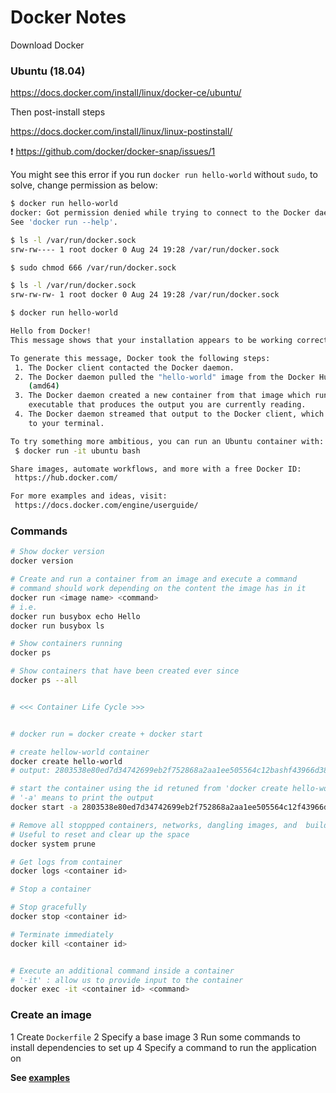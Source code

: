 # Docker Notes

Download Docker

### Ubuntu (18.04)

https://docs.docker.com/install/linux/docker-ce/ubuntu/

Then post-install steps

https://docs.docker.com/install/linux/linux-postinstall/

❗ https://github.com/docker/docker-snap/issues/1

You might see this error if you run `docker run hello-world` without `sudo`,
to solve, change permission as below:

```bash
$ docker run hello-world
docker: Got permission denied while trying to connect to the Docker daemon socket at unix:///var/run/docker.sock: Post http://%2Fvar%2Frun%2Fdocker.sock/v1.38/containers/create: dial unix /var/run/docker.sock: connect: permission denied.
See 'docker run --help'.

$ ls -l /var/run/docker.sock
srw-rw---- 1 root docker 0 Aug 24 19:28 /var/run/docker.sock

$ sudo chmod 666 /var/run/docker.sock

$ ls -l /var/run/docker.sock
srw-rw-rw- 1 root docker 0 Aug 24 19:28 /var/run/docker.sock

$ docker run hello-world

Hello from Docker!
This message shows that your installation appears to be working correctly.

To generate this message, Docker took the following steps:
 1. The Docker client contacted the Docker daemon.
 2. The Docker daemon pulled the "hello-world" image from the Docker Hub.
    (amd64)
 3. The Docker daemon created a new container from that image which runs the
    executable that produces the output you are currently reading.
 4. The Docker daemon streamed that output to the Docker client, which sent it
    to your terminal.

To try something more ambitious, you can run an Ubuntu container with:
 $ docker run -it ubuntu bash

Share images, automate workflows, and more with a free Docker ID:
 https://hub.docker.com/

For more examples and ideas, visit:
 https://docs.docker.com/engine/userguide/
```

### Commands

```bash
# Show docker version
docker version

# Create and run a container from an image and execute a command
# command should work depending on the content the image has in it
docker run <image name> <command>
# i.e.
docker run busybox echo Hello
docker run busybox ls

# Show containers running
docker ps

# Show containers that have been created ever since
docker ps --all


# <<< Container Life Cycle >>>


# docker run = docker create + docker start

# create hellow-world container
docker create hello-world
# output: 2803538e80ed7d34742699eb2f752868a2aa1ee505564c12bashf43966d385e240a1

# start the container using the id retuned from 'docker create hello-world'
# '-a' means to print the output
docker start -a 2803538e80ed7d34742699eb2f752868a2aa1ee505564c12f43966d385e240a1

# Remove all stoppped containers, networks, dangling images, and  build cache
# Useful to reset and clear up the space
docker system prune

# Get logs from container
docker logs <container id>

# Stop a container

# Stop gracefully
docker stop <container id>

# Terminate immediately
docker kill <container id>


# Execute an additional command inside a container
# '-it' : allow us to provide input to the container
docker exec -it <container id> <command>
```

### Create an image

1 Create `Dockerfile`
2 Specify a base image
3 Run some commands to install dependencies to set up
4 Specify a command to run the application on

**See [examples](https://github.com/yhagio/docker_start/examples)**
